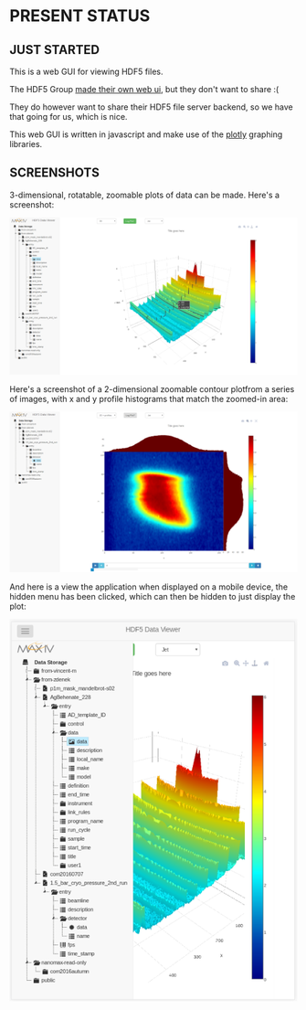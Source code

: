 # PRESENT STATUS

## JUST STARTED

This is a web GUI for viewing HDF5 files.

The HDF5 Group  [made their own web ui](http://data.hdfgroup.org/),
but they don't want to share :(

They do however want to share their HDF5 file server backend, so we have that
going for us, which is nice.

This web GUI is written in javascript and make use of the
[plotly](https://plot.ly/javascript/) graphing libraries.


## SCREENSHOTS
3-dimensional, rotatable, zoomable plots of data can be made. Here's a
screenshot:

![3D surface plot](screenshots/screenshot-3d-plot.png)

Here's a screenshot of a 2-dimensional zoomable contour plotfrom a series of
images,  with x and y profile histograms that match the zoomed-in area:

![2D density plot](screenshots/screenshot-image-stack.png)

And here is a view the application when displayed on a mobile device, the hidden
menu has been clicked, which can then be hidden to just display the plot:

![Mobile view](screenshots/screenshot-mobile-view.png)
